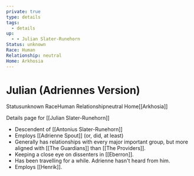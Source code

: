 ```yaml
---
private: true
type: details
tags:
  - details
up:
  - - Julian Slater-Runehorn
Status: unknown
Race: Human
Relationship: neutral
Home: Arkhosia
---
```


# Julian (Adriennes Version)
<span class="dataview inline-field"><span class="inline-field-key">Status</span><span class="inline-field-value">unknown</span></span>
<span class="dataview inline-field"><span class="inline-field-key">Race</span><span class="inline-field-value">Human</span></span>
<span class="dataview inline-field"><span class="inline-field-key">Relationship</span><span class="inline-field-value">neutral</span></span>
<span class="dataview inline-field"><span class="inline-field-key">Home</span><span class="inline-field-value">[[Arkhosia]]</span></span>

Details page for [[Julian Slater-Runehorn]]  


* Descendent of [[Antonius Slater-Runehorn]]
* Employs [[Adrienne Spout]] (or, did, at least)
* Generally has relationships with every major important group, but more aligned with [[The Guardians]] than [[The Providers]].
* Keeping a close eye on dissenters in [[Eberron]].
* Has been travelling for a while. Adrienne hasn't heard from him.
* Employs [[Henrik]].


